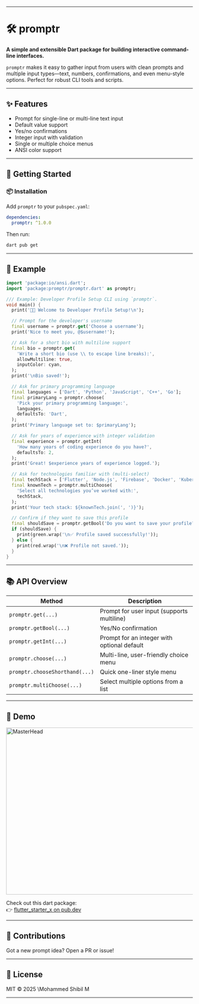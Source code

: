 
---

# 🛠️ promptr

**A simple and extensible Dart package for building interactive command-line interfaces.**

`promptr` makes it easy to gather input from users with clean prompts and multiple input types—text, numbers, confirmations, and even menu-style options. Perfect for robust CLI tools and scripts.

---

## ✨ Features

* Prompt for single-line or multi-line text input
* Default value support
* Yes/no confirmations
* Integer input with validation
* Single or multiple choice menus
* ANSI color support

---

## 🚀 Getting Started

### 📦 Installation

Add `promptr` to your `pubspec.yaml`:

```yaml
dependencies:
  promptr: ^1.0.0
```

Then run:

```bash
dart pub get
```

---

## 🧪 Example

```dart
import 'package:io/ansi.dart';
import 'package:promptr/promptr.dart' as promptr;

/// Example: Developer Profile Setup CLI using `promptr`.
void main() {
  print('👨‍💻 Welcome to Developer Profile Setup!\n');

  // Prompt for the developer's username
  final username = promptr.get('Choose a username');
  print('Nice to meet you, @$username!');

  // Ask for a short bio with multiline support
  final bio = promptr.get(
    'Write a short bio (use \\ to escape line breaks):',
    allowMultiline: true,
    inputColor: cyan,
  );
  print('\nBio saved!');

  // Ask for primary programming language
  final languages = ['Dart', 'Python', 'JavaScript', 'C++', 'Go'];
  final primaryLang = promptr.choose(
    'Pick your primary programming language:',
    languages,
    defaultsTo: 'Dart',
  );
  print('Primary language set to: $primaryLang');

  // Ask for years of experience with integer validation
  final experience = promptr.getInt(
    'How many years of coding experience do you have?',
    defaultsTo: 2,
  );
  print('Great! $experience years of experience logged.');

  // Ask for technologies familiar with (multi-select)
  final techStack = ['Flutter', 'Node.js', 'Firebase', 'Docker', 'Kubernetes'];
  final knownTech = promptr.multiChoose(
    'Select all technologies you’ve worked with:',
    techStack,
  );
  print('Your tech stack: ${knownTech.join(', ')}');

  // Confirm if they want to save this profile
  final shouldSave = promptr.getBool('Do you want to save your profile?');
  if (shouldSave) {
    print(green.wrap('\n✅ Profile saved successfully!'));
  } else {
    print(red.wrap('\n❌ Profile not saved.'));
  }
}

```

---

## 📚 API Overview

| Method                         | Description                                 |
| ------------------------------ | ------------------------------------------- |
| `promptr.get(...)`             | Prompt for user input (supports multiline)  |
| `promptr.getBool(...)`         | Yes/No confirmation                         |
| `promptr.getInt(...)`          | Prompt for an integer with optional default |
| `promptr.choose(...)`          | Multi-line, user-friendly choice menu       |
| `promptr.chooseShorthand(...)` | Quick one-liner style menu                  |
| `promptr.multiChoose(...)`     | Select multiple options from a list         |

---

## 📸 Demo

<img src="https://raw.githubusercontent.com/imshibl/promptr/main/example/demo.gif" alt="MasterHead" width="1000" height="450"/>

Check out this dart package:  
👉 [flutter_starter_x on pub.dev](https://pub.dev/packages/flutter_starter_x)

---

## 🧩 Contributions

Got a new prompt idea? Open a PR or issue!

---

## 📜 License

MIT © 2025 \Mohammed Shibil M

---